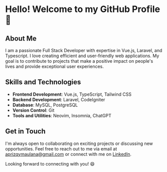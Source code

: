 # Hello! Welcome to my GitHub Profile 👋

## About Me
I am a passionate Full Stack Developer with expertise in Vue.js, Laravel, and Typescript. I love creating efficient and user-friendly web applications. My goal is to contribute to projects that make a positive impact on people's lives and provide exceptional user experiences.

## Skills and Technologies
- **Frontend Development**: Vue.js, TypeScript, Tailwind CSS
- **Backend Development**: Laravel, CodeIgniter
- **Database**: MySQL, PostgreSQL
- **Version Control**: Git
- **Tools and Utilities**: Neovim, Insomnia, ChatGPT

## Get in Touch
I'm always open to collaborating on exciting projects or discussing new opportunities. Feel free to reach out to me via email at [aprizqymaulana@gmail.com](mailto:aprizqymaulana@gmail.com) or connect with me on [LinkedIn](https://www.linkedin.com/in/aprizqy/).

Looking forward to connecting with you! 😄
